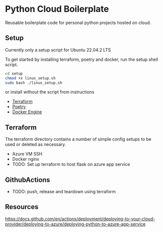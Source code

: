 # Python Cloud Boilerplate

Reusable boilerplate code for personal python projects hosted on cloud.

## Setup

Currently only a setup script for Ubuntu 22.04.2 LTS

To get started by installing terraform, poetry and docker, run the setup shell script.

```sh
cd setup
chmod +x linux_setup.sh
sudo bash ./linux_setup.sh
```

or install without the script from instructions

- [Terraform](https://developer.hashicorp.com/terraform/downloads)
- [Poetry](https://python-poetry.org/docs/#installing-with-the-official-installer)
- [Docker Engine](https://docs.docker.com/engine/install/ubuntu/#set-up-the-repository)

## Terraform

The terraform directory contains a number of simple config setups to be used or deleted as necessary.

- Azure VM SSH
- Docker nginx
- TODO: Set up terraform to host flask on azure app service

## GithubActions

- TODO: push, release and teardown using terraform

## Resources

https://docs.github.com/en/actions/deployment/deploying-to-your-cloud-provider/deploying-to-azure/deploying-python-to-azure-app-service
